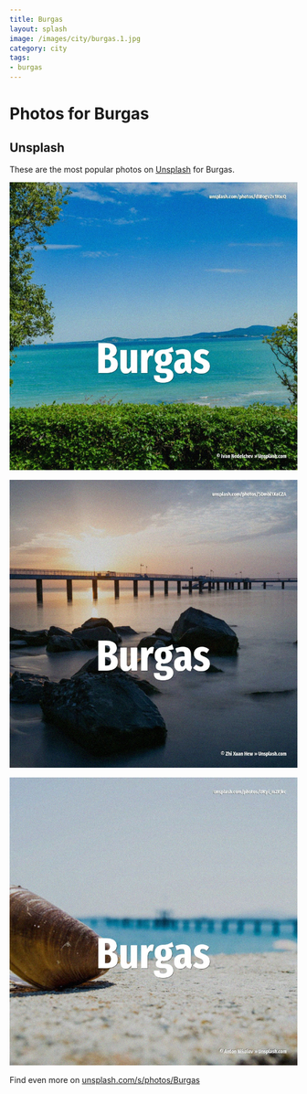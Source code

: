 ```yaml
---
title: Burgas
layout: splash
image: /images/city/burgas.1.jpg
category: city
tags:
- burgas
---
```

# Photos for Burgas

## Unsplash

These are the most popular photos on [Unsplash](https://unsplash.com) for Burgas.

![Burgas](/images/city/burgas.1.jpg)

![Burgas](/images/city/burgas.2.jpg)

![Burgas](/images/city/burgas.3.jpg)

Find even more on [unsplash.com/s/photos/Burgas](https://unsplash.com/s/photos/Burgas)